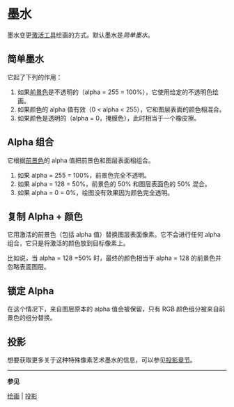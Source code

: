 # 墨水

墨水变更[激活工具](tool-bar.md)绘画的方式。默认墨水是*简单墨水*。

## 简单墨水

它起了下列的作用：

1. 如果[前景色](color-bar.md#foreground-color)是不透明的（alpha = 255 = 100%），它使用给定的不透明色绘画。
2. 如果颜色的 alpha 值有效（0 < alpha < 255），它和图层表面的颜色相混合。
3. 如果颜色是透明的（alpha = 0，掩膜色），此时相当于一个橡皮擦。

## Alpha 组合

它根据[前景色](color-bar.md#foreground-color)的 alpha 值把前景色和图层表面相组合。

1. 如果 alpha = 255 = 100%，前景色完全不透明。
2. 如果 alpha = 128 = 50%，前景色的 50% 和图层表面色的 50% 混合。
3. 如果 alpha = 0 = 0%，绘图没有效果因为颜色完全透明。

## 复制 Alpha + 颜色

它用激活的前景色（包括 alpha 值）替换图层表面像素。它不会进行任何 alpha 组合，它只是将激活的颜色放到目标像素上。

比如说，当 alpha = 128 =50% 时，最终的颜色相当于 alpha = 128 的前景色并忽略表面图层。

## 锁定 Alpha

在这个情况下，来自图层原本的 alpha 值会被保留，只有 RGB 颜色组分被来自前景色的组分替换。

## 投影

想要获取更多关于这种特殊像素艺术墨水的信息，可以参见[投影章节](shading.md)。

---

**参见**

[绘画](drawing.md) | [投影](shading.md)
